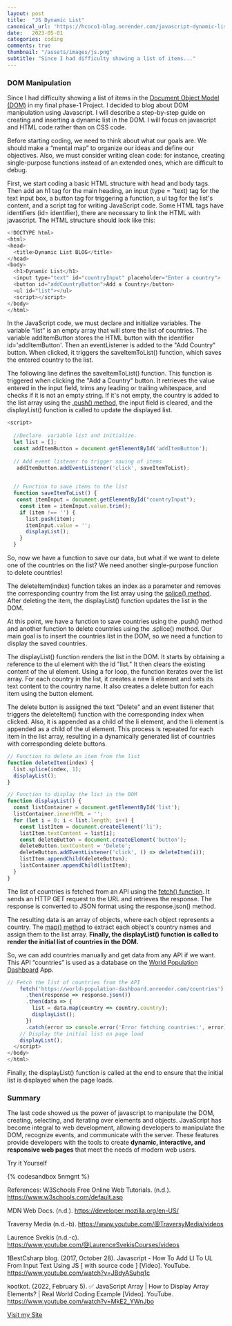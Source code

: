 ```yaml
---
layout: post
title:  "JS Dynamic List"
canonical_url: 'https://hcoco1-blog.onrender.com/javascript-dynamic-list/'
date:   2023-05-01
categories: coding
comments: true
thumbnail: "/assets/images/js.png"
subtitle: "Since I had difficulty showing a list of items..."
---
```


<!--more-->



### DOM Manipulation

Since I had difficulty showing a list of items in the <a href="https://developer.mozilla.org/en-US/docs/Web/API/Document_Object_Model/Introduction" target="_blank">Document Object Model (DOM)</a> in my final phase-1 Project. I decided to blog about DOM manipulation using Javascript.
I will describe a step-by-step guide on creating and inserting a dynamic list in the DOM. I will focus on javascript and HTML code rather than on CSS code.

Before starting coding, we need to think about what our goals are. We should make a “mental map” to organize our ideas and define our objectives. Also, we must consider writing clean code: for instance, creating single-purpose functions instead of an extended ones, which are difficult to debug.

First, we start coding a basic HTML structure with head and body tags. Then add an h1 tag for the main heading, an input (type = “text) tag for the text input box, a button tag for triggering a function, a ul tag for the list's content, and a script tag for writing JavaScript code. Some HTML tags have identifiers (id= identifier), there are necessary to link the HTML with javascript. The HTML structure should look like this:



```javascript
<!DOCTYPE html>
<html>
<head>
  <title>Dynamic List BLOG</title>
</head>
<body>
  <h1>Dynamic List</h1>
  <input type="text" id="countryInput" placeholder="Enter a country">
  <button id="addCountryButton">Add a Country</button>
  <ul id="list"></ul>
  <script></script>
</body>
</html>
```

In the JavaScript code, we must declare and initialize variables. The variable “list” is an empty array that will store the list of countries. The variable addItemButton stores the HTML button with the identifier id='addItemButton'. Then an eventListener is added to the "Add Country" button. When clicked, it triggers the saveItemToList() function, which saves the entered country to the list.

The following line defines the saveItemToList() function. This function is triggered when clicking the "Add a Country" button. It retrieves the value entered in the input field, trims any leading or trailing whitespace, and checks if it is not an empty string. If it's not empty, the country is added to the list array using the <a href="https://developer.mozilla.org/en-US/docs/Web/JavaScript/Reference/Global_Objects/Array/push" target="_blank">.push() method</a>, the input field is cleared, and the displayList() function is called to update the displayed list.

```javascript
<script>
  
  //Declare  variable list and initialize.
  let list = [];
  const addItemButton = document.getElementById('addItemButton');
  
  // Add event listener to trigger saving of items
   addItemButton.addEventListener('click', saveItemToList);
  

  // Function to save items to the list
  function saveItemToList() {
   const itemInput = document.getElementById("countryInput");
    const item = itemInput.value.trim();
    if (item !== '') {
      list.push(item);
      itemInput.value = '';
      displayList();
    }
  }
```
So, now we have a function to save our data, but what if we want to delete one of the countries on the list? We need another single-purpose function to delete countries!

The deleteItem(index) function takes an index as a parameter and removes the corresponding country from the list array using the <a href="https://developer.mozilla.org/en-US/docs/Web/JavaScript/Reference/Global_Objects/Array/splice" target="_blank">splice() method</a>. After deleting the item, the displayList() function updates the list in the DOM.

At this point, we have a function to save countries using the .push() method and  another function to delete countries using the .splice() method. Our main goal is to insert the countries list in the DOM, so we need a function to display the saved countries.

The displayList() function renders the list in the DOM. It starts by obtaining a reference to the ul element with the id "list." It then clears the existing content of the ul element. Using a for loop, the function iterates over the list array. For each country in the list, it creates a new li element and sets its text content to the country name. It also creates a delete button for each item using the button element. 

The delete button is assigned the text "Delete" and an event listener that triggers the deleteItem() function with the corresponding index when clicked. Also, it is appended as a child of the li element, and the li element is appended as a child of the ul element. This process is repeated for each item in the list array, resulting in a dynamically generated list of countries with corresponding delete buttons.


```javascript
// Function to delete an item from the list
function deleteItem(index) {
  list.splice(index, 1);
  displayList();
}

// Function to display the list in the DOM
function displayList() {
  const listContainer = document.getElementById('list');
  listContainer.innerHTML = '';
  for (let i = 0; i < list.length; i++) {
    const listItem = document.createElement('li');
    listItem.textContent = list[i];
    const deleteButton = document.createElement('button');
    deleteButton.textContent = 'Delete';
    deleteButton.addEventListener('click', () => deleteItem(i));
    listItem.appendChild(deleteButton);
    listContainer.appendChild(listItem);
  }
}
```
The list of countries is fetched from an API using the <a href="https://developer.mozilla.org/en-US/docs/Web/API/fetch" target="_blank">fetch() function</a>. It sends an HTTP GET request to the URL and retrieves the response. The response is converted to JSON format using the response.json() method. 

The resulting data is an array of objects, where each object represents a country. The <a href="https://developer.mozilla.org/en-US/docs/Web/JavaScript/Reference/Global_Objects/Array/map" target="_blank">map() method</a> to extract each object's country names and assign them to the list array. **Finally, the displayList() function is called to render the initial list of countries in the DOM.**

So, we can add countries manually and get data from any API if we want. This API “countries” is used as a database on the <a href="https://hcoco1.github.io/Phase1_app/" target="_blank">World Population Dashboard</a> App.

```javascript
// Fetch the list of countries from the API
    fetch('https://world-population-dashboard.onrender.com/countries')
      .then(response => response.json())
      .then(data => {
        list = data.map(country => country.country);
        displayList();
      })
      .catch(error => console.error('Error fetching countries:', error));
    // Display the initial list on page load
    displayList();
  </script>
</body>
</html>
```
Finally, the displayList() function is called at the end to ensure that the initial list is displayed when the page loads.

### Summary

The last code showed us the power of javascript to manipulate the DOM, creating, selecting, and iterating over elements and objects.  JavaScript has become integral to web development, allowing developers to manipulate the DOM, recognize events, and communicate with the server. These features provide developers with the tools to create **dynamic, interactive, and responsive web pages** that meet the needs of modern web users.



Try it  Yourself

{% codesandbox 5nmgnt %}




References:
W3Schools Free Online Web Tutorials. (n.d.). https://www.w3schools.com/default.asp

MDN Web Docs. (n.d.). https://developer.mozilla.org/en-US/

Traversy Media (n.d.-b). https://www.youtube.com/@TraversyMedia/videos

Laurence Svekis (n.d.-c). https://www.youtube.com/@LaurenceSvekisCourses/videos

1BestCsharp blog. (2017, October 28). Javascript - How To Add LI To UL From Input Text Using JS [ with source code ] [Video]. YouTube. https://www.youtube.com/watch?v=JBdyASuhq1c

kootkot. (2022, February 5). ✅ JavaScript Array | How to Display Array Elements? | Real World Coding Example [Video]. YouTube. https://www.youtube.com/watch?v=MkE2_YWnJbo

[Visit my Site](https://hcoco1.github.io/hcoco1-site-bootstrap/)